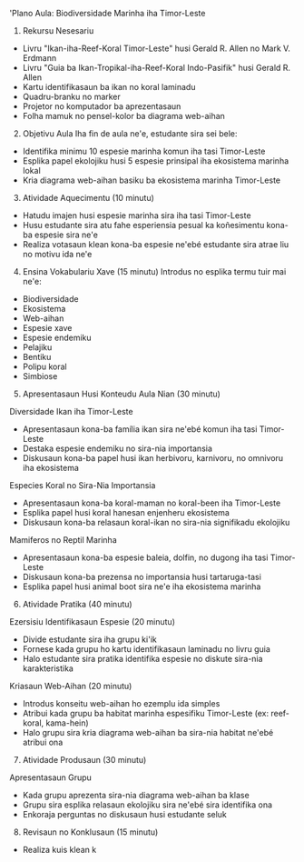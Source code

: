 'Plano Aula: Biodiversidade Marinha iha Timor-Leste

1. Rekursu Nesesariu
- Livru "Ikan-iha-Reef-Koral Timor-Leste" husi Gerald R. Allen no Mark V. Erdmann
- Livru "Guia ba Ikan-Tropikal-iha-Reef-Koral Indo-Pasifik" husi Gerald R. Allen
- Kartu identifikasaun ba ikan no koral laminadu
- Quadru-branku no marker
- Projetor no komputador ba aprezentasaun
- Folha mamuk no pensel-kolor ba diagrama web-aihan

2. Objetivu Aula
Iha fin de aula ne'e, estudante sira sei bele:
- Identifika minimu 10 espesie marinha komun iha tasi Timor-Leste
- Esplika papel ekolojiku husi 5 espesie prinsipal iha ekosistema marinha lokal
- Kria diagrama web-aihan basiku ba ekosistema marinha Timor-Leste

3. Atividade Aquecimentu (10 minutu)
- Hatudu imajen husi espesie marinha sira iha tasi Timor-Leste
- Husu estudante sira atu fahe esperiensia pesual ka koñesimentu kona-ba espesie sira ne'e
- Realiza votasaun klean kona-ba espesie ne'ebé estudante sira atrae liu no motivu ida ne'e

4. Ensina Vokabulariu Xave (15 minutu)
Introdus no esplika termu tuir mai ne'e:
- Biodiversidade
- Ekosistema
- Web-aihan
- Espesie xave
- Espesie endemiku
- Pelajiku
- Bentiku
- Polipu koral
- Simbiose

5. Apresentasaun Husi Konteudu Aula Nian (30 minutu)

Diversidade Ikan iha Timor-Leste
- Apresentasaun kona-ba família ikan sira ne'ebé komun iha tasi Timor-Leste
- Destaka espesie endemiku no sira-nia importansia
- Diskusaun kona-ba papel husi ikan herbivoru, karnivoru, no omnivoru iha ekosistema

Especies Koral no Sira-Nia Importansia
- Apresentasaun kona-ba koral-maman no koral-been iha Timor-Leste
- Esplika papel husi koral hanesan enjenheru ekosistema
- Diskusaun kona-ba relasaun koral-ikan no sira-nia signifikadu ekolojiku

Mamiferos no Reptil Marinha
- Apresentasaun kona-ba espesie baleia, dolfin, no dugong iha tasi Timor-Leste
- Diskusaun kona-ba prezensa no importansia husi tartaruga-tasi
- Esplika papel husi animal boot sira ne'e iha ekosistema marinha

6. Atividade Pratika (40 minutu)

Ezersisiu Identifikasaun Espesie (20 minutu)
- Divide estudante sira iha grupu ki'ik
- Fornese kada grupu ho kartu identifikasaun laminadu no livru guia
- Halo estudante sira pratika identifika espesie no diskute sira-nia karakteristika

Kriasaun Web-Aihan (20 minutu)
- Introdus konseitu web-aihan ho ezemplu ida simples
- Atribui kada grupu ba habitat marinha espesifiku Timor-Leste (ex: reef-koral, kama-hein)
- Halo grupu sira kria diagrama web-aihan ba sira-nia habitat ne'ebé atribui ona

7. Atividade Produsaun (30 minutu)

Apresentasaun Grupu
- Kada grupu aprezenta sira-nia diagrama web-aihan ba klase
- Grupu sira esplika relasaun ekolojiku sira ne'ebé sira identifika ona
- Enkoraja perguntas no diskusaun husi estudante seluk

8. Revisaun no Konklusaun (15 minutu)

- Realiza kuis klean k